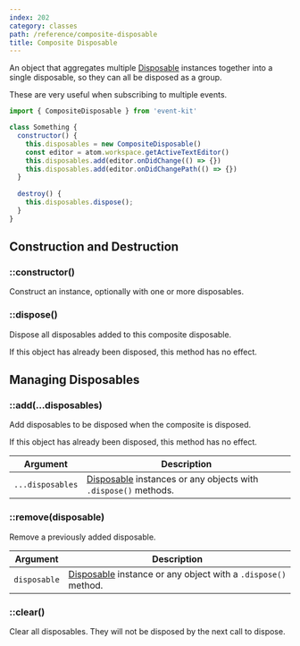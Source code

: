 ```yaml
---
index: 202
category: classes
path: /reference/composite-disposable
title: Composite Disposable
---
```


An object that aggregates multiple [Disposable](/reference/disposable) instances together into a single disposable, so they can all be disposed as a group.

These are very useful when subscribing to multiple events.

```js
import { CompositeDisposable } from 'event-kit'

class Something {
  constructor() {
    this.disposables = new CompositeDisposable()
    const editor = atom.workspace.getActiveTextEditor()
    this.disposables.add(editor.onDidChange(() => {})
    this.disposables.add(editor.onDidChangePath(() => {})
  }
 
  destroy() {
    this.disposables.dispose();
  }
}
```

## Construction and Destruction

### ::constructor()

Construct an instance, optionally with one or more disposables.

### ::dispose()

Dispose all disposables added to this composite disposable.

If this object has already been disposed, this method has no effect.

## Managing Disposables

### ::add(...disposables)

Add disposables to be disposed when the composite is disposed.

If this object has already been disposed, this method has no effect.

| Argument | Description |
| -------- | ----------- |
| `...disposables` | [Disposable](/reference/disposable) instances or any objects with `.dispose()` methods. |

### ::remove(disposable)

Remove a previously added disposable.

| Argument | Description |
| -------- | ----------- |
| `disposable` | [Disposable](/reference/disposable) instance or any object with a `.dispose()` method. |


### ::clear()

Clear all disposables. They will not be disposed by the next call to dispose.

